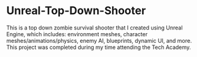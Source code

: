 # Unreal-Top-Down-Shooter
This is a top down zombie survival shooter that I created using Unreal Engine, which includes: environment meshes, character meshes/animations/physics, enemy AI, blueprints, dynamic UI, and more.  This project was completed during my time attending the Tech Academy.
